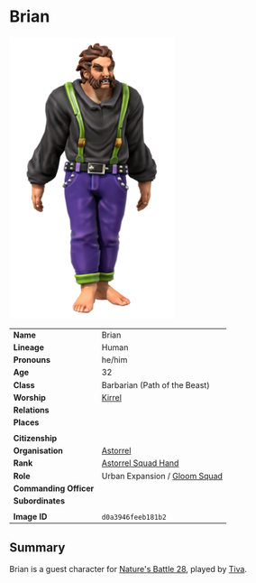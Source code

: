 # Brian

<img src="https://raw.githubusercontent.com/jesskelsall/astarus-images/main/characters/portraits/d0a3946feeb181b2.png" height="500" />

|||
| --- | --- |
| **Name** | Brian | character.3
| **Lineage** | Human |
| **Pronouns** | he/him |
| **Age** | 32 |
| **Class** | Barbarian (Path of the Beast) |
| **Worship** | [Kirrel](../gods/deities/kirrel.md) |
| **Relations** | |
| **Places** | |
|||
| **Citizenship** | |
| **Organisation** | [Astorrel](../organisations/government/astorrel/astorrel.md) |
| **Rank** | [Astorrel Squad Hand](../organisations/government/astorrel/ranks/astorrel-squad-hand.md) |
| **Role** | Urban Expansion / [Gloom Squad](../organisations/government/astorrel/squads/gloom-squad.md) |
| **Commanding Officer** | |
| **Subordinates** | |
|||
| **Image ID** | `d0a3946feeb181b2` |

## Summary

Brian is a guest character for [Nature's Battle 28](../storylines/ended/natures-battle-28.md), played by [Tiva](../players/tiva.md).
